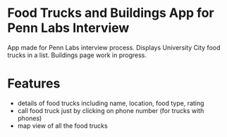 # Food Trucks and Buildings App for Penn Labs Interview

App made for Penn Labs interview process. Displays University City food trucks in a list. Buildings page work in progress.

# Features
* details of food trucks including name, location, food type, rating
* call food truck just by clicking on phone number (for trucks with phones)
* map view of all the food trucks
